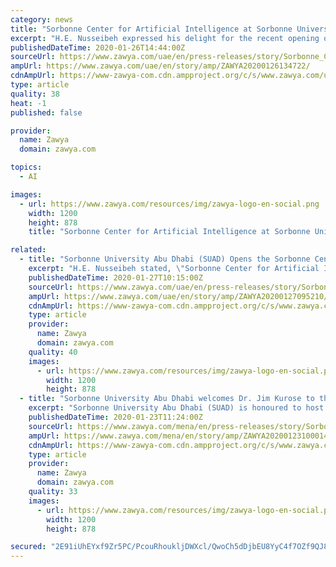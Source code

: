 ```yaml
---
category: news
title: "Sorbonne Center for Artificial Intelligence at Sorbonne University Abu Dhabi Signs a collaboration agreement"
excerpt: "H.E. Nusseibeh expressed his delight for the recent opening of the artificial intelligence facility, which will host its first chair with the support of French companies- Total and Thales Group. He stated, “We start the new year with hope and optimism. With a new Board of Directors at the helm of Sorbonne University Abu Dhabi, we strive to ..."
publishedDateTime: 2020-01-26T14:44:00Z
sourceUrl: https://www.zawya.com/uae/en/press-releases/story/Sorbonne_Center_for_Artificial_Intelligence_at_Sorbonne_University_Abu_Dhabi_Signs_a_collaboration_agreement-ZAWYA20200126134722/
ampUrl: https://www.zawya.com/uae/en/story/amp/ZAWYA20200126134722/
cdnAmpUrl: https://www-zawya-com.cdn.ampproject.org/c/s/www.zawya.com/uae/en/story/amp/ZAWYA20200126134722/
type: article
quality: 38
heat: -1
published: false

provider:
  name: Zawya
  domain: zawya.com

topics:
  - AI

images:
  - url: https://www.zawya.com/resources/img/zawya-logo-en-social.png
    width: 1200
    height: 878
    title: "Sorbonne Center for Artificial Intelligence at Sorbonne University Abu Dhabi Signs a collaboration agreement"

related:
  - title: "Sorbonne University Abu Dhabi (SUAD) Opens the Sorbonne Center for Artificial intelligence in the Capital"
    excerpt: "H.E. Nusseibeh stated, \"Sorbonne Center for Artificial Intelligence - Abu Dhabi recognizes the importance of digital transformation and the increasing efficiency of innovative technologies such as artificial intelligence and virtual reality, and addresses the emirate's need for research and development in the field Abu Dhabi: Sorbonne Center ..."
    publishedDateTime: 2020-01-27T10:15:00Z
    sourceUrl: https://www.zawya.com/uae/en/press-releases/story/Sorbonne_University_Abu_Dhabi_SUAD_Opens_the_Sorbonne_Center_for_Artificial_intelligence_in_the_Capital-ZAWYA20200127095210/
    ampUrl: https://www.zawya.com/uae/en/story/amp/ZAWYA20200127095210/
    cdnAmpUrl: https://www-zawya-com.cdn.ampproject.org/c/s/www.zawya.com/uae/en/story/amp/ZAWYA20200127095210/
    type: article
    provider:
      name: Zawya
      domain: zawya.com
    quality: 40
    images:
      - url: https://www.zawya.com/resources/img/zawya-logo-en-social.png
        width: 1200
        height: 878
  - title: "Sorbonne University Abu Dhabi welcomes Dr. Jim Kurose to the opening of the Sorbonne Center for Artificial Intelligence"
    excerpt: "Sorbonne University Abu Dhabi (SUAD) is honoured to host Dr. Jim Kurose, Former Assistant Director for Computer and Information Science and Engineering at the US National Science Foundation, Former Assistant Director for Artificial Intelligence at the White House Office of Science and Technology Policy and Visiting Professor and Advisor at SCAI ..."
    publishedDateTime: 2020-01-23T11:24:00Z
    sourceUrl: https://www.zawya.com/mena/en/press-releases/story/Sorbonne_University_Abu_Dhabi_welcomes_Dr_Jim_Kurose__to_the_opening_of_the_Sorbonne_Center_for_Artificial_Intelligence-ZAWYA20200123100014/
    ampUrl: https://www.zawya.com/mena/en/story/amp/ZAWYA20200123100014/
    cdnAmpUrl: https://www-zawya-com.cdn.ampproject.org/c/s/www.zawya.com/mena/en/story/amp/ZAWYA20200123100014/
    type: article
    provider:
      name: Zawya
      domain: zawya.com
    quality: 33
    images:
      - url: https://www.zawya.com/resources/img/zawya-logo-en-social.png
        width: 1200
        height: 878

secured: "2E91iUhEYxf9Zr5PC/PcouRhoukljDWXcl/QwoCh5dDjbEU8YyC4f7OZf9QJ8ltMG4SIdplLQri2K8tMvnuZMrhvFiiD7zbFRxJqnJZCdeZRYPj5i36878YBct7NqGqkJwZoI+D7vNfuYNvA7YfIidJbhS/56tFQ9euydXloxPwWF30EFetYzJplLTnCxQPf2aDkMuHK2/vPWGNLTCcAPFCkaeangAWq6hf1yD1cs24yqxtWgEHuTfSfI9pgeugPo3ZDqZzNe/PaTGQrWxELzCQaR22+aIzdMFM/uwpodwwvtrGEpClsvVxq7C7u144iFW00K+PqLVODSvPTbaq9uFtLQrOyACR6Y5BUhBBFvGcfWyMt30/SbmXbzQJ8cq2uIKPtxhkDSVyZhYDojJbyXAwi5nGJ9LVxroneYMS/QjjUbO25VgRyqzxOMj6aCXa6mMK8Qi+L5lpsrhIK9N+4+fQSvauqAiJo8q1y/rCRiY0=;fe45WUv1TPACg8O9cWFOUA=="
---
```


